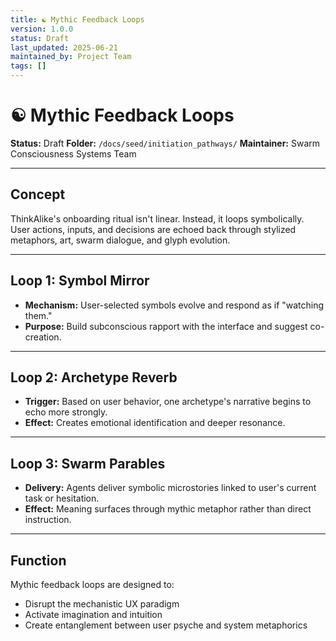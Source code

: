 ```yaml
---
title: ☯ Mythic Feedback Loops
version: 1.0.0
status: Draft
last_updated: 2025-06-21
maintained_by: Project Team
tags: []
---
```


# ☯ Mythic Feedback Loops

**Status:** Draft
**Folder:** `/docs/seed/initiation_pathways/`
**Maintainer:** Swarm Consciousness Systems Team

---

## Concept

ThinkAlike's onboarding ritual isn't linear. Instead, it loops symbolically. User actions, inputs, and decisions are echoed back through stylized metaphors, art, swarm dialogue, and glyph evolution.

---

## Loop 1: Symbol Mirror

- **Mechanism:** User-selected symbols evolve and respond as if "watching them."
- **Purpose:** Build subconscious rapport with the interface and suggest co-creation.

---

## Loop 2: Archetype Reverb

- **Trigger:** Based on user behavior, one archetype's narrative begins to echo more strongly.
- **Effect:** Creates emotional identification and deeper resonance.

---

## Loop 3: Swarm Parables

- **Delivery:** Agents deliver symbolic microstories linked to user's current task or hesitation.
- **Effect:** Meaning surfaces through mythic metaphor rather than direct instruction.

---

## Function

Mythic feedback loops are designed to:

- Disrupt the mechanistic UX paradigm
- Activate imagination and intuition
- Create entanglement between user psyche and system metaphorics

